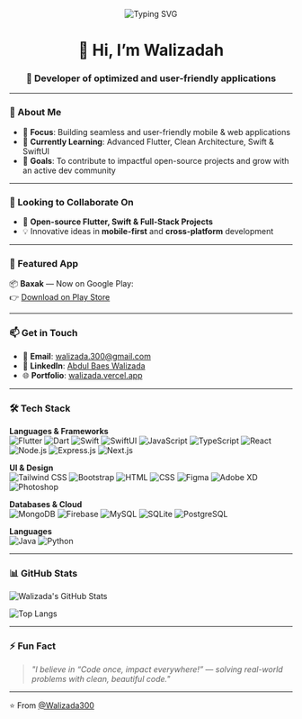 <p align="center">
  <img src="https://readme-typing-svg.demolab.com?font=Fira+Code&duration=4000&pause=1000&center=true&vCenter=true&width=435&lines=Hi+%F0%9F%91%8B+I'm+Walizadah!;Mobile+%26+Full-stack+Developer;Flutter+is+my+superpower!;Now+learning+Swift+%26+SwiftUI" alt="Typing SVG" />
</p>

<h1 align="center">👋 Hi, I’m Walizadah</h1>
<h3 align="center">🚀 Developer of optimized and user-friendly applications</h3>

---

### 👀 About Me

- 🎯 **Focus**: Building seamless and user-friendly mobile & web applications  
- 🌱 **Currently Learning**: Advanced Flutter, Clean Architecture, Swift & SwiftUI  
- 🚀 **Goals**: To contribute to impactful open-source projects and grow with an active dev community  

---

### 💞️ Looking to Collaborate On

- 🔧 **Open-source Flutter, Swift & Full-Stack Projects**  
- 💡 Innovative ideas in **mobile-first** and **cross-platform** development  

---

### 📱 Featured App

📦 **Baxak** — Now on Google Play:  
👉 [Download on Play Store](https://play.google.com/store/apps/details?id=com.walizada.baxak)

---

### 📫 Get in Touch

- 📧 **Email**: walizada.300@gmail.com  
- 💼 **LinkedIn**: [Abdul Baes Walizada](https://www.linkedin.com/in/abdulbaeswalizadah/)  
- 🌐 **Portfolio**: [walizada.vercel.app](http://walizada.vercel.app/)

---

### 🛠️ Tech Stack

**Languages & Frameworks**  
![Flutter](https://img.shields.io/badge/Flutter-02569B?style=flat-square&logo=flutter&logoColor=white)
![Dart](https://img.shields.io/badge/Dart-0175C2?style=flat-square&logo=dart&logoColor=white)
![Swift](https://img.shields.io/badge/Swift-FA7343?style=flat-square&logo=swift&logoColor=white)
![SwiftUI](https://img.shields.io/badge/SwiftUI-4497DF?style=flat-square&logo=swift&logoColor=white)
![JavaScript](https://img.shields.io/badge/JavaScript-F7DF1E?style=flat-square&logo=javascript&logoColor=black)
![TypeScript](https://img.shields.io/badge/TypeScript-3178C6?style=flat-square&logo=typescript&logoColor=white)
![React](https://img.shields.io/badge/React-20232A?style=flat-square&logo=react)
![Node.js](https://img.shields.io/badge/Node.js-339933?style=flat-square&logo=node.js&logoColor=white)
![Express.js](https://img.shields.io/badge/Express.js-000000?style=flat-square&logo=express&logoColor=white)
![Next.js](https://img.shields.io/badge/Next.js-000000?style=flat-square&logo=next.js)

**UI & Design**  
![Tailwind CSS](https://img.shields.io/badge/Tailwind_CSS-38B2AC?style=flat-square&logo=tailwind-css&logoColor=white)
![Bootstrap](https://img.shields.io/badge/Bootstrap-563D7C?style=flat-square&logo=bootstrap&logoColor=white)
![HTML](https://img.shields.io/badge/HTML5-E34F26?style=flat-square&logo=html5&logoColor=white)
![CSS](https://img.shields.io/badge/CSS3-1572B6?style=flat-square&logo=css3)
![Figma](https://img.shields.io/badge/Figma-F24E1E?style=flat-square&logo=figma&logoColor=white)
![Adobe XD](https://img.shields.io/badge/AdobeXD-FF61F6?style=flat-square&logo=adobe-xd)
![Photoshop](https://img.shields.io/badge/Photoshop-31A8FF?style=flat-square&logo=adobe-photoshop&logoColor=white)

**Databases & Cloud**  
![MongoDB](https://img.shields.io/badge/MongoDB-4EA94B?style=flat-square&logo=mongodb&logoColor=white)
![Firebase](https://img.shields.io/badge/Firebase-FFCA28?style=flat-square&logo=firebase&logoColor=black)
![MySQL](https://img.shields.io/badge/MySQL-4479A1?style=flat-square&logo=mysql)
![SQLite](https://img.shields.io/badge/SQLite-003B57?style=flat-square&logo=sqlite)
![PostgreSQL](https://img.shields.io/badge/PostgreSQL-336791?style=flat-square&logo=postgresql)

**Languages**  
![Java](https://img.shields.io/badge/Java-ED8B00?style=flat-square&logo=java&logoColor=white)
![Python](https://img.shields.io/badge/Python-3776AB?style=flat-square&logo=python&logoColor=white)

---

### 📊 GitHub Stats

![Walizada's GitHub Stats](https://github-readme-stats.vercel.app/api?username=Walizada300&show_icons=true&theme=tokyonight)

![Top Langs](https://github-readme-stats.vercel.app/api/top-langs/?username=Walizada300&layout=compact&theme=tokyonight)

---

### ⚡ Fun Fact

> *"I believe in “Code once, impact everywhere!” — solving real-world problems with clean, beautiful code."*

---

⭐️ From [@Walizada300](https://github.com/Walizada300)

